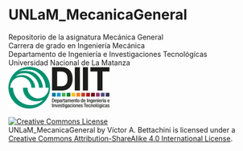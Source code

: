 # UNLaM_MecanicaGeneral

Repositorio de la asignatura Mecánica General  
Carrera de grado en Ingeniería Mecánica  
Departamento de Ingeniería e Investigaciones Tecnológícas  
Universidad Nacional de La Matanza  
![](99Python/figuras/ambos.png)

<a rel="license" href="http://creativecommons.org/licenses/by-sa/4.0/"><img alt="Creative Commons License" style="border-width:0" src="https://i.creativecommons.org/l/by-sa/4.0/88x31.png" /></a><br /><span xmlns:dct="http://purl.org/dc/terms/" property="dct:title">UNLaM_MecanicaGeneral</span> by <span xmlns:cc="http://creativecommons.org/ns#" property="cc:attributionName">Víctor A. Bettachini</span> is licensed under a <a rel="license" href="http://creativecommons.org/licenses/by-sa/4.0/">Creative Commons Attribution-ShareAlike 4.0 International License</a>.
